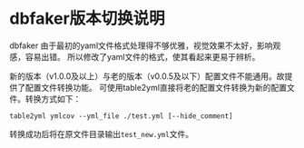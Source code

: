 # dbfaker版本切换说明

dbfaker 由于最初的yaml文件格式处理得不够优雅，视觉效果不太好，影响观感，容易出错。
所以修改了yaml文件的格式，使其看起来更易于辨析。

新的版本（v1.0.0及以上）与老的版本（v0.0.5及以下）配置文件不能通用。故提供了配置文件转换功能。
可使用table2yml直接将老的配置文件转换为新的配置文件。转换方式如下：
```shell script
table2yml ymlcov --yml_file ./test.yml [--hide_comment]
```
转换成功后将在原文件目录输出`test_new.yml`文件。